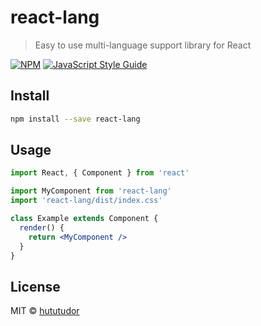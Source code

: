 # react-lang

> Easy to use multi-language support library for React

[![NPM](https://img.shields.io/npm/v/react-lang.svg)](https://www.npmjs.com/package/react-lang) [![JavaScript Style Guide](https://img.shields.io/badge/code_style-standard-brightgreen.svg)](https://standardjs.com)

## Install

```bash
npm install --save react-lang
```

## Usage

```jsx
import React, { Component } from 'react'

import MyComponent from 'react-lang'
import 'react-lang/dist/index.css'

class Example extends Component {
  render() {
    return <MyComponent />
  }
}
```

## License

MIT © [hututudor](https://github.com/hututudor)
